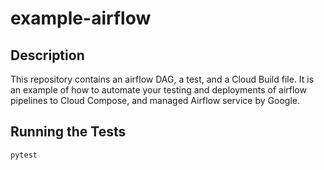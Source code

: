 # example-airflow
## Description
This repository contains an airflow DAG, a test, and a Cloud Build file. It is an example of how to automate your testing and deployments of airflow pipelines to Cloud Compose, and managed Airflow service by Google.

## Running the Tests
`pytest`
